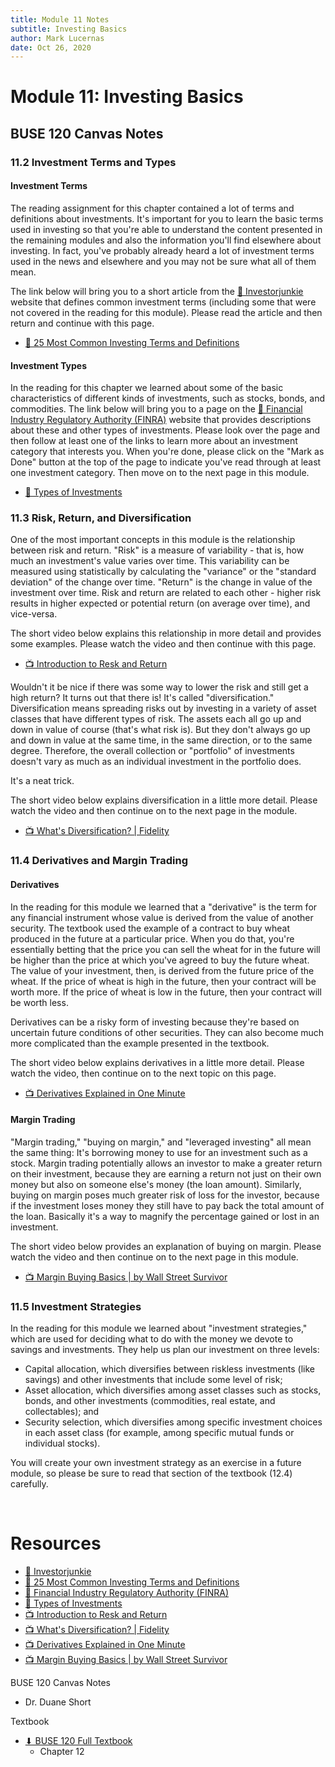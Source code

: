 ```yaml
---
title: Module 11 Notes
subtitle: Investing Basics
author: Mark Lucernas
date: Oct 26, 2020
---
```



# Module 11: Investing Basics

## BUSE 120 Canvas Notes

### 11.2 Investment Terms and Types

#### Investment Terms

The reading assignment for this chapter contained a lot of terms and definitions
about investments. It's important for you to learn the basic terms used in
investing so that you're able to understand the content presented in the
remaining modules and also the information you'll find elsewhere about
investing. In fact, you've probably already heard a lot of investment terms used
in the news and elsewhere and you may not be sure what all of them mean.

The link below will bring you to a short article from the [📄
Investorjunkie](https://investorjunkie.com/) website that defines common
investment terms (including some that were not covered in the reading for this
module). Please read the article and then return and continue with this page.

- [📄 25 Most Common Investing Terms and Definitions](https://investorjunkie.com/37463/common-investing-terms-definitions/)

#### Investment Types

In the reading for this chapter we learned about some of the basic
characteristics of different kinds of investments, such as stocks, bonds, and
commodities. The link below will bring you to a page on the [📄 Financial
Industry Regulatory Authority (FINRA)](http://www.finra.org/) website that
provides descriptions about these and other types of investments. Please look
over the page and then follow at least one of the links to learn more about an
investment category that interests you. When you're done, please click on the
"Mark as Done" button at the top of the page to indicate you've read through at
least one investment category. Then move on to the next page in this module.

- [📄 Types of Investments](http://www.finra.org/investors/types-investments)

### 11.3 Risk, Return, and Diversification

One of the most important concepts in this module is the relationship between
risk and return. "Risk" is a measure of variability - that is, how much an
investment's value varies over time. This variability can be measured using
statistically by calculating the "variance" or the "standard deviation" of the
change over time. "Return" is the change in value of the investment over time.
Risk and return are related to each other - higher risk results in higher
expected or potential return (on average over time), and vice-versa.

The short video below explains this relationship in more detail and provides
some examples. Please watch the video and then continue with this page.

- [📺 Introduction to Resk and Return](https://www.youtube.com/watch?v=xAWxKk9tUME)

Wouldn't it be nice if there was some way to lower the risk and still get a high
return? It turns out that there is! It's called "diversification."
Diversification means spreading risks out by investing in a variety of asset
classes that have different types of risk. The assets each all go up and down in
value of course (that's what risk is). But they don't always go up and down in
value at the same time, in the same direction, or to the same degree. Therefore,
the overall collection or "portfolio" of investments doesn't vary as much as an
individual investment in the portfolio does.

It's a neat trick.

The short video below explains diversification in a little more detail. Please
watch the video and then continue on to the next page in the module.

- [📺 What's Diversification? | Fidelity](https://www.youtube.com/watch?v=LU8tubkz_Fg)

### 11.4 Derivatives and Margin Trading

#### Derivatives

In the reading for this module we learned that a "derivative" is the term for
any financial instrument whose value is derived from the value of another
security. The textbook used the example of a contract to buy wheat produced in
the future at a particular price. When you do that, you're essentially betting
that the price you can sell the wheat for in the future will be higher than the
price at which you've agreed to buy the future wheat. The value of your
investment, then, is derived from the future price of the wheat. If the price of
wheat is high in the future, then your contract will be worth more. If the price
of wheat is low in the future, then your contract will be worth less.

Derivatives can be a risky form of investing because they're based on uncertain
future conditions of other securities. They can also become much more
complicated than the example presented in the textbook.

The short video below explains derivatives in a little more detail. Please watch
the video, then continue on to the next topic on this page.

- [📺 Derivatives Explained in One Minute](https://www.youtube.com/watch?v=gCHiLLgO55o)

#### Margin Trading

"Margin trading," "buying on margin," and "leveraged investing" all mean the
same thing: It's borrowing money to use for an investment such as a stock.
Margin trading potentially allows an investor to make a greater return on their
investment, because they are earning a return not just on their own money but
also on someone else's money (the loan amount). Similarly, buying on margin
poses much greater risk of loss for the investor, because if the investment
loses money they still have to pay back the total amount of the loan. Basically
it's a way to magnify the percentage gained or lost in an investment.

The short video below provides an explanation of buying on margin. Please watch
the video and then continue on to the next page in this module.

- [📺 Margin Buying Basics | by Wall Street Survivor](https://www.youtube.com/watch?v=0SGGSqOZhps)

### 11.5 Investment Strategies

In the reading for this module we learned about "investment strategies," which
are used for deciding what to do with the money we devote to savings and
investments. They help us plan our investment on three levels:

- Capital allocation, which diversifies between riskless investments (like
  savings) and other investments that include some level of risk;
- Asset allocation, which diversifies among asset classes such as stocks, bonds,
  and other investments (commodities, real estate, and collectables); and
- Security selection, which diversifies among specific investment choices in
  each asset class (for example, among specific mutual funds or individual
  stocks).

You will create your own investment strategy as an exercise in a future module,
so please be sure to read that section of the textbook (12.4) carefully.

<br>

# Resources

- [📄 Investorjunkie](https://investorjunkie.com/)
- [📄 25 Most Common Investing Terms and Definitions](https://investorjunkie.com/37463/common-investing-terms-definitions/)
- [📄 Financial Industry Regulatory Authority (FINRA)](http://www.finra.org/)
- [📄 Types of Investments](http://www.finra.org/investors/types-investments)
- [📺 Introduction to Resk and Return](https://www.youtube.com/watch?v=xAWxKk9tUME)
- [📺 What's Diversification? | Fidelity](https://www.youtube.com/watch?v=LU8tubkz_Fg)
- [📺 Derivatives Explained in One Minute](https://www.youtube.com/watch?v=gCHiLLgO55o)
- [📺 Margin Buying Basics | by Wall Street Survivor](https://www.youtube.com/watch?v=0SGGSqOZhps)

BUSE 120 Canvas Notes

- Dr. Duane Short

Textbook

+ [⬇ BUSE 120 Full Textbook](file:../../../../../files/fall-2020/BUSE-120/textbook_full.pdf)
  - Chapter 12

